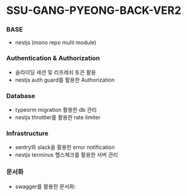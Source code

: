 # SSU-GANG-PYEONG-BACK-VER2

### BASE

- nestjs (mono repo multi module)

### Authentication & Authorization

- 슬라이딩 세션 및 리프레쉬 토큰 활용
- nestjs auth guard를 활용한 Authorization

### Database

- typeorm migration 활용한 db 관리
- nestjs throttler를 활용한 rate limiter

### Infrastructure

- sentry와 slack을 활용한 error notification
- nestjs terminus 헬스체크를 활용한 서버 관리

### 문서화

- swagger를 활용한 문서화:
